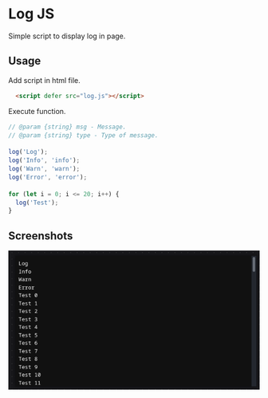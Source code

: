 # Log JS

Simple script to display log in page.

## Usage

Add script in html file.

```html
  <script defer src="log.js"></script>
```
 
Execute function.
```js
// @param {string} msg - Message.
// @param {string} type - Type of message.

log('Log');
log('Info', 'info');
log('Warn', 'warn');
log('Error', 'error');

for (let i = 0; i <= 20; i++) {
  log('Test');
}
```

## Screenshots
![Screenshot 1](img/screenshot-01.png)
